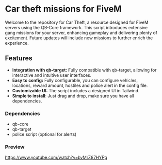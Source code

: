 # Car theft missions for FiveM

Welcome to the repository for Car Theft, a resource designed for FiveM servers using the QB-Core framework. 
This script introduces extensive gang missions for your server, enhancing gameplay and delivering plenty of excitement. Future updates will include new missions to further enrich the experience.

## Features
- **Integration with qb-target:** Fully compatible with qb-target, allowing for interactive and intuitive user interfaces.
- **Easy to config:** Fully configurable, you can configure vehicles, locations, reward amount, hostiles and police alert in the config file.
- **Customizable UI:** The script includes a designed UI in Tailwind.
- **Simple to install:** Just drag and drop, make sure you have all dependencies.


### Dependencies
- qb-core
- qb-target
- police script (optional for alerts)


### Preview
https://www.youtube.com/watch?v=bvMrZ87HYPg
